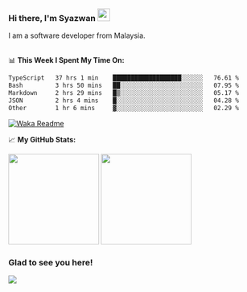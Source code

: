 ### Hi there, I'm Syazwan <img src="https://media.giphy.com/media/hvRJCLFzcasrR4ia7z/giphy.gif" width="25px">
I am a software developer from Malaysia.
<br/><br/>

📊 **This Week I Spent My Time On:**
<!--START_SECTION:waka-->

```txt
TypeScript   37 hrs 1 min    ███████████████████░░░░░░   76.61 %
Bash         3 hrs 50 mins   ██░░░░░░░░░░░░░░░░░░░░░░░   07.95 %
Markdown     2 hrs 29 mins   █▒░░░░░░░░░░░░░░░░░░░░░░░   05.17 %
JSON         2 hrs 4 mins    █░░░░░░░░░░░░░░░░░░░░░░░░   04.28 %
Other        1 hr 6 mins     ▓░░░░░░░░░░░░░░░░░░░░░░░░   02.29 %
```

<!--END_SECTION:waka-->
[![Waka Readme](https://github.com/syazwanz/syazwanz/actions/workflows/wakatime.yml/badge.svg)](https://github.com/syazwanz/syazwanz/actions/workflows/wakatime.yml)

📈 **My GitHub Stats:**

<p>
  <img height="180em" src="https://github-readme-stats.vercel.app/api?username=syazwanz&show_icons=true&hide_border=false&&count_private=true&include_all_commits=true" />
  <img height="180em" src="https://github-readme-stats.vercel.app/api/top-langs/?username=syazwanz&exclude_repo=KNN-Image-Classification&show_icons=true&hide_border=false&layout=compact&langs_count=8"/>
</p>

### Glad to see you here!
![](https://visitor-badge.glitch.me/badge?page_id=syazwanz.syazwanz)
